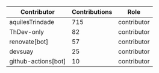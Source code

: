 | Contributor | Contributions | Role |
| ------------ | -------------- | ---- |
| aquilesTrindade | 715 | contributor |
| ThDev-only | 82 | contributor |
| renovate[bot] | 57 | contributor |
| devsuay | 25 | contributor |
| github-actions[bot] | 10 | contributor |
